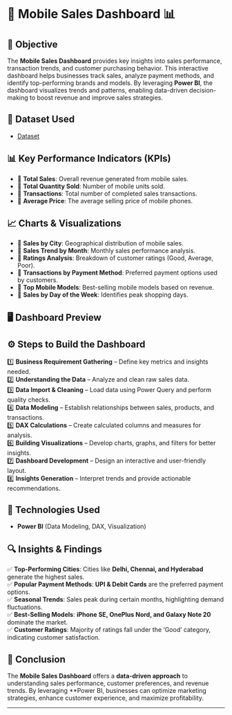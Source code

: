 # 📱 Mobile Sales Dashboard 📊  

## 🎯 Objective  
The **Mobile Sales Dashboard** provides key insights into sales performance, transaction trends, and customer purchasing behavior. This interactive dashboard helps businesses track sales, analyze payment methods, and identify top-performing brands and models. By leveraging **Power BI**, the dashboard visualizes trends and patterns, enabling data-driven decision-making to boost revenue and improve sales strategies.  

## 📂 Dataset Used  
- <a href="https://github.com/Shashank2650/PowerBi-Dashboard/blob/main/Mobile%20Sales%20Data.xlsx">Dataset</a> 

## 📊 Key Performance Indicators (KPIs)  
- 📌 **Total Sales**: Overall revenue generated from mobile sales.  
- 📌 **Total Quantity Sold**: Number of mobile units sold.  
- 📌 **Transactions**: Total number of completed sales transactions.  
- 📌 **Average Price**: The average selling price of mobile phones.  

## 📈 Charts & Visualizations  
- 📍 **Sales by City**: Geographical distribution of mobile sales.  
- 📍 **Sales Trend by Month**: Monthly sales performance analysis.  
- 📍 **Ratings Analysis**: Breakdown of customer ratings (Good, Average, Poor).  
- 📍 **Transactions by Payment Method**: Preferred payment options used by customers.  
- 📍 **Top Mobile Models**: Best-selling mobile models based on revenue.  
- 📍 **Sales by Day of the Week**: Identifies peak shopping days.  

## 🖥️ Dashboard Preview  
  

## ⚙️ Steps to Build the Dashboard  
1️⃣ **Business Requirement Gathering** – Define key metrics and insights needed.  
2️⃣ **Understanding the Data** – Analyze and clean raw sales data.  
3️⃣ **Data Import & Cleaning** – Load data using Power Query and perform quality checks.  
4️⃣ **Data Modeling** – Establish relationships between sales, products, and transactions.  
5️⃣ **DAX Calculations** – Create calculated columns and measures for analysis.  
6️⃣ **Building Visualizations** – Develop charts, graphs, and filters for better insights.  
7️⃣ **Dashboard Development** – Design an interactive and user-friendly layout.  
8️⃣ **Insights Generation** – Interpret trends and provide actionable recommendations.  

## 🚀 Technologies Used  
- **Power BI** (Data Modeling, DAX, Visualization)  

## 🔍 Insights & Findings  
✅ **Top-Performing Cities**: Cities like **Delhi, Chennai, and Hyderabad** generate the highest sales.  
✅ **Popular Payment Methods**: **UPI & Debit Cards** are the preferred payment options.  
✅ **Seasonal Trends**: Sales peak during certain months, highlighting demand fluctuations.  
✅ **Best-Selling Models**: **iPhone SE, OnePlus Nord, and Galaxy Note 20** dominate the market.  
✅ **Customer Ratings**: Majority of ratings fall under the ‘Good’ category, indicating customer satisfaction.  

## 📝 Conclusion  
The **Mobile Sales Dashboard** offers a **data-driven approach** to understanding sales performance, customer preferences, and revenue trends. By leveraging **Power BI, businesses can optimize marketing strategies, enhance customer experience, and maximize profitability.  

---




 


